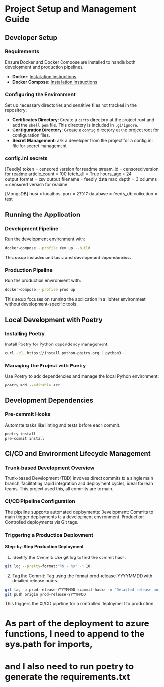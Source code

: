 # Project Setup and Management Guide


## Developer Setup
### Requirements
Ensure Docker and Docker Compose are installed to handle both development and production pipelines.
- **Docker**: [Installation instructions](https://www.docker.com/get-started)
- **Docker Compose**: [Installation instructions](https://docs.docker.com/compose/install/)
### Configuring the Environment
Set up necessary directories and sensitive files not tracked in the repository:
- **Certificates Directory**: Create a `certs` directory at the project root and add the `shell.pem` file. This directory is included in `.gitignore`.
- **Configuration Directory**: Create a `config` directory at the project root for configuration files.
- **Secret Management**: ask a developer from the project for a config.ini file for secret management

### config.ini secrets 
[Feedly]
token = censored version for readme
stream_id = censored version for readme
article_count = 100
fetch_all = True
hours_ago = 24
output_format = csv
output_filename = feedly_data
max_depth = 3
columns = censored version for readme

[MongoDB]
host = localhost
port = 27017
database = feedly_db
collection = test

## Running the Application
### Development Pipeline
Run the development environment with:
```bash
docker-compose --profile dev up --build
```

This setup includes unit tests and development dependencies.
### Production Pipeline
Run the production environment with:
```bash
docker-compose --profile prod up
```
This setup focuses on running the application in a lighter environment without development-specific tools.


## Local Development with Poetry
### Installing Poetry
Install Poetry for Python dependency management:
```bash
curl -sSL https://install.python-poetry.org | python3 -
```
### Managing the Project with Poetry
Use Poetry to add dependencies and manage the local Python environment:
```bash
poetry add --editable src
```


## Development Dependencies
### Pre-commit Hooks
Automate tasks like linting and tests before each commit.
```bash
poetry install
pre-commit install
```


## CI/CD and Environment Lifecycle Management
### Trunk-based Development Overview
Trunk-based Development (TBD) involves direct commits to a single main branch, facilitating rapid integration and deployment cycles, ideal for lean teams. This project used this, all commits are to main.

### CI/CD Pipeline Configuration
The pipeline supports automated deployments:
Development: Commits to main trigger deployments to a development environment.
Production: Controlled deployments via Git tags.

### Triggering a Production Deployment
#### Step-by-Step Production Deployment
1. Identify the Commit:
Use git log to find the commit hash.
```bash
git log --pretty=format:"%h - %s" -n 10
```
2. Tag the Commit:
Tag using the format prod-release-YYYYMMDD with detailed release notes.
```bash
git tag -a prod-release-YYYYMMDD <commit-hash> -m "Detailed release notes here"
git push origin prod-release-YYYYMMDD
```
This triggers the CI/CD pipeline for a controlled deployment to production.


# As part of the deployment to azure functions, I need to append to the sys.path for imports,
# and I also need to run poetry to generate the requirements.txt